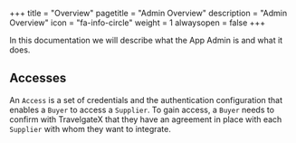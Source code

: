 +++
title = "Overview"
pagetitle = "Admin Overview"
description = "Admin Overview"
icon = "fa-info-circle"
weight = 1
alwaysopen = false
+++

In this documentation we will describe what the App Admin is and what it does.

## Accesses

An `Access` is a set of credentials and the authentication configuration that enables a `Buyer` to access a `Supplier`. To gain access, a `Buyer` needs to confirm with TravelgateX that they have an agreement in place with each `Supplier` with whom they want to integrate.

